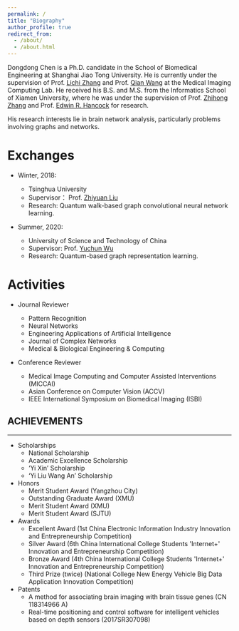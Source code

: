 ```yaml
---
permalink: /
title: "Biography"
author_profile: true
redirect_from: 
  - /about/
  - /about.html
---
```


Dongdong Chen is a Ph.D. candidate in the School of Biomedical Engineering at Shanghai Jiao Tong University. He is currently under the supervision of Prof. [Lichi Zhang](https://bme.sjtu.edu.cn/Web/FacultyDetail/77) and Prof. [Qian Wang](https://qianwang.space/) at the Medical Imaging Computing Lab. He received his B.S. and M.S. from the Informatics School of Xiamen University, where he was under the supervision of Prof. [Zhihong Zhang](https://informatics.xmu.edu.cn/info/1475/25779.htm) and Prof. [Edwin R. Hancock](https://www.cs.york.ac.uk/people/erh) for research.

His research interests lie in brain network analysis,  particularly problems involving graphs and networks. 


Exchanges
======
- Winter, 2018:
  - Tsinghua University
  - Supervisor： Prof. [Zhiyuan Liu](https://nlp.csai.tsinghua.edu.cn/~lzy/index_cn.html)
  - Research: Quantum walk-based graph convolutional neural network learning.

- Summer, 2020:
  - University of Science and Technology of China
  - Supervisor: Prof. [Yuchun Wu](http://lqcc.ustc.edu.cn/hr30.html)
  - Research: Quantum-based graph representation learning.


Activities
======
- Journal Reviewer
  - Pattern Recognition
  - Neural Networks
  - Engineering Applications of Artificial Intelligence
  - Journal of Complex Networks
  - Medical & Biological Engineering & Computing

- Conference Reviewer
  - Medical Image Computing and Computer Assisted Interventions (MICCAI)
  - Asian Conference on Computer Vision (ACCV)
  - IEEE International Symposium on Biomedical Imaging (ISBI)
 

## ACHIEVEMENTS
------
- Scholarships
  - National Scholarship
  - Academic Excellence Scholarship
  - ‘Yi Xin’ Scholarship
  - ‘Yi Liu Wang An’ Scholarship 
- Honors
  - Merit Student Award (Yangzhou City)
  - Outstanding Graduate Award (XMU)
  - Merit Student Award (XMU)
  - Merit Student Award (SJTU)
- Awards
  - Excellent Award (1st China Electronic Information Industry Innovation and Entrepreneurship Competition)
  - Silver Award (6th China International College Students 'Internet+' Innovation and Entrepreneurship Competition)
  - Bronze Award (4th China International College Students 'Internet+' Innovation and Entrepreneurship Competition)
  - Third Prize (twice) (National College New Energy Vehicle Big Data Application Innovation Competition)
- Patents
  - A method for associating brain imaging with brain tissue genes (CN 118314966 A)
  - Real-time positioning and control software for intelligent vehicles based on depth sensors (2017SR307098)
